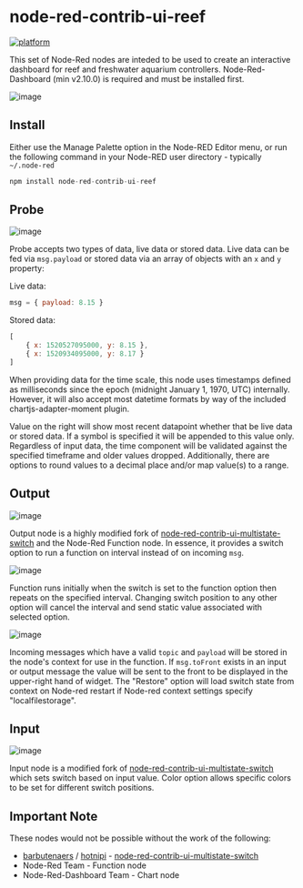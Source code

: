 # node-red-contrib-ui-reef

[![platform](https://img.shields.io/badge/platform-Node--RED-red)](https://nodered.org)


This set of Node-Red nodes are inteded to be used to create an interactive dashboard for reef and freshwater aquarium controllers.  Node-Red-Dashboard (min v2.10.0) is required and must be installed first.

![image](https://user-images.githubusercontent.com/45469378/146694931-4b29cefe-bff7-48d8-b2ff-3cca6dedfff5.png)

## Install

Either use the Manage Palette option in the Node-RED Editor menu, or run the following command in your Node-RED user directory - typically `~/.node-red`

```javascript
npm install node-red-contrib-ui-reef
```

## Probe

![image](https://user-images.githubusercontent.com/45469378/146694968-1ff84c32-0ac8-4483-bc17-e7087a5569cc.png)

Probe accepts two types of data, live data or stored data.  Live data can be fed via `msg.payload` or stored data via an array of objects with an `x` and `y` property:

Live data:
```javascript
msg = { payload: 8.15 }
```

Stored data:
```javascript
[
    { x: 1520527095000, y: 8.15 },
    { x: 1520934095000, y: 8.17 }
]
```

When providing data for the time scale, this node uses timestamps defined as milliseconds since the epoch (midnight January 1, 1970, UTC) internally. However, it will also accept most datetime formats by way of the included chartjs-adapter-moment plugin.  

Value on the right will show most recent datapoint whether that be live data or stored data.  If a symbol is specified it will be appended to this value only.  Regardless of input data, the time component will be validated against the specified timeframe and older values dropped.  Additionally, there are options to round values to a decimal place and/or map value(s) to a range.

## Output

![image](https://user-images.githubusercontent.com/45469378/146694977-60294bd5-ef14-4466-bfb1-3784107c5538.png)

Output node is a highly modified fork of [node-red-contrib-ui-multistate-switch](https://github.com/bartbutenaers/node-red-contrib-ui-multistate-switch) and the Node-Red Function node.  In essence, it provides a switch option to run a function on interval instead of on incoming `msg`.  

![image](https://user-images.githubusercontent.com/45469378/146825047-ffd5d5c4-20c0-4af7-86b3-aa49d00e6ddc.png)

Function runs initially when the switch is set to the function option then repeats on the specified interval.  Changing switch position to any other option will cancel the interval and send static value associated with selected option.  

![image](https://user-images.githubusercontent.com/45469378/146826377-84ab1d40-96f7-4ed5-b507-7e0d9cecb6ee.png)

Incoming messages which have a valid `topic` and `payload` will be stored in the node's context for use in the function.  If `msg.toFront` exists in an input or output message the value will be sent to the front to be displayed in the upper-right hand of widget.  The "Restore" option will load switch state from context on Node-red restart if Node-red context settings specify "localfilestorage".  

## Input

![image](https://user-images.githubusercontent.com/45469378/146695082-7d691a09-d58b-4a04-9737-af2f5fafc4c8.png)

Input node is a modified fork of [node-red-contrib-ui-multistate-switch](https://github.com/bartbutenaers/node-red-contrib-ui-multistate-switch) which sets switch based on input value.  Color option allows specific colors to be set for different switch positions. 

## Important Note

These nodes would not be possible without the work of the following:

* [barbutenaers](https://github.com/barbutenaers) / [hotnipi](https://github.com/hotNipi) - [node-red-contrib-ui-multistate-switch](https://github.com/bartbutenaers/node-red-contrib-ui-multistate-switch)
* Node-Red Team - Function node
* Node-Red-Dashboard Team - Chart node
